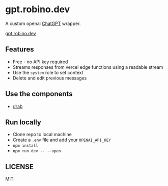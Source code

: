 # gpt.robino.dev

A custom openai [ChatGPT](https://ai.com) wrapper.

[gpt.robino.dev](https://gpt.robino.dev)

## Features

- Free - no API key required
- Streams responses from vercel edge functions using a readable stream
- Use the `system` role to set context
- Delete and edit previous messages

## Use the components

- [drab](https://github.com/rossrobino/drab)

## Run locally

- Clone repo to local machine
- Create a `.env` file and add your `OPENAI_API_KEY`
- `npm install`
- `npm run dev -- --open`

## LICENSE

MIT
